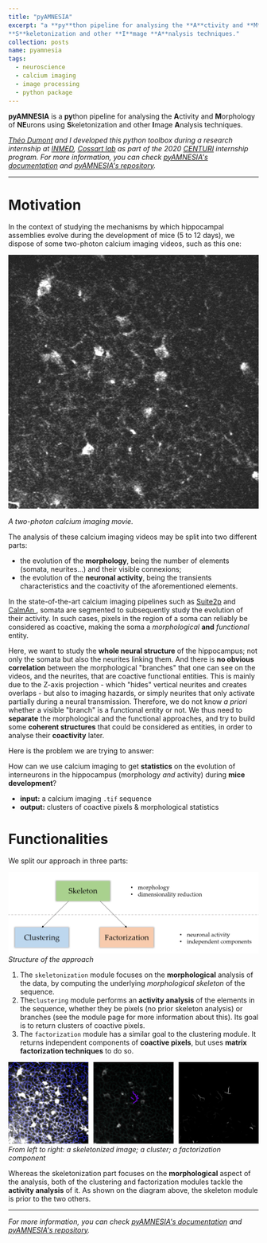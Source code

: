 ```yaml
---
title: "pyAMNESIA"
excerpt: "a **py**thon pipeline for analysing the **A**ctivity and **M**orphology of **NE**urons using
**S**keletonization and other **I**mage **A**nalysis techniques."
collection: posts
name: pyamnesia
tags:
  - neuroscience
  - calcium imaging
  - image processing
  - python package
---
```


**pyAMNESIA** is a **py**thon pipeline for analysing the **A**ctivity and **M**orphology of **NE**urons using
**S**keletonization and other **I**mage **A**nalysis techniques.

*[Théo Dumont](https://theodumont.github.io/) and I developed this python toolbox during a research internship at
 [INMED](https://www.inmed.fr/en), 
 [Cossart lab](https://www.inmed.fr/en/developpement-des-microcircuits-gabaergiques-corticaux-en) as part of the 2020
 [CENTURI](https://centuri-livingsystems.org/) internship program. 
 For more information, you can check 
 [pyAMNESIA's documentation](https://pyamnesia.readthedocs.io/en/latest/overview_introduction.html) and 
 [pyAMNESIA's repository](https://gitlab.com/cossartlab/pyamnesia).*

---

# Motivation
In the context of studying the mechanisms by which hippocampal assemblies evolve during the development of mice 
(5 to 12 days), we dispose of some two-photon calcium imaging videos, such as this one:

![Alt Text](/images/projects/pyamnesia/calcium_imaging.gif)

*A two-photon calcium imaging movie.*

The analysis of these calcium imaging videos may be split into two different parts:

- the evolution of the **morphology**, being the number of elements (somata, neurites...) and their visible connexions;
- the evolution of the **neuronal activity**, being the transients characteristics and the coactivity of the aforementioned elements.

In the state-of-the-art calcium imaging pipelines such as [Suite2p](https://github.com/MouseLand/suite2p) and [CaImAn
](https://github.com/flatironinstitute/CaImAn), somata are segmented to subsequently
 study the evolution of their activity. In such cases, pixels in the region of a soma can reliably be considered as coactive, making the soma a *morphological* **and** *functional* entity.

Here, we want to study the **whole neural structure** of the hippocampus; not only the somata but also the neurites linking them. And there is **no obvious correlation** between the morphological "branches" that one can see on the videos, and the neurites, that are coactive functional entities. This is mainly due to the Z-axis projection - which "hides" vertical neurites and creates overlaps - but also to imaging hazards, or simply neurites that only activate partially during a neural transmission. Therefore, we do not know *a priori* whether a visible "branch" is a functional entity or not. We thus need to **separate** the morphological and the functional approaches, and try to build some **coherent structures** that could be considered as entities, in order to analyse their **coactivity** later.

Here is the problem we are trying to answer:

How can we use calcium imaging to get **statistics** on the evolution of interneurons in the hippocampus (morphology *and* activity) during **mice development**?
- **input:** a calcium imaging ``.tif`` sequence
- **output:** clusters of coactive pixels & morphological statistics


# Functionalities

We split our approach in three parts:

![Alt Text](/images/projects/pyamnesia/structure.png)
*Structure of the approach*

1. The `skeletonization` module focuses on the **morphological** analysis of the data, by computing the underlying *morphological skeleton* of the sequence.
2. The`clustering` module performs an **activity analysis** of the elements in the sequence, whether they be pixels (no prior skeleton analysis) or branches (see the module page for more information about this). Its goal is to return clusters of coactive pixels.
3. The `factorization` module has a similar goal to the clustering module. It returns independent components of **coactive pixels**, but uses **matrix factorization techniques** to do so.

![Alt Text](/images/projects/pyamnesia/output_examples.png)
*From left to right: a skeletonized image; a cluster; a factorization component*

Whereas the skeletonization part focuses on the **morphological** aspect of the analysis, both of the clustering and factorization modules tackle the **activity analysis** of it. As shown on the diagram above, the skeleton module is prior to the two others.

---
*For more information, you can check 
[pyAMNESIA's documentation](https://pyamnesia.readthedocs.io/en/latest/overview_introduction.html) and 
[pyAMNESIA's repository](https://gitlab.com/cossartlab/pyamnesia).*